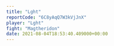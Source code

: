 ```yaml
---
title: "Lght"
reportCode: "6C8yAqQ7W3kVjJnX"
player: "Lght"
fight: "Magtheridon"
date: 2021-08-04T18:53:40.409000+00:00
---
```

